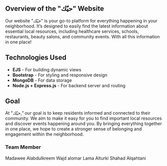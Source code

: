 ## Overview of the "حيّك" Website
Our website "حيّك" is your go-to platform for everything happening in your neighborhood. 
It’s designed to easily find the latest information about essential local resources, 
including healthcare services, schools, restaurants, beauty salons, and community events. 
With all this information in one place!

## Technologies Used
- **EJS** - For building dynamic views  
- **Bootstrap** - For styling and responsive design  
- **MongoDB** - For data storage  
- **Node.js + Express.js** - For backend server and routing

## Goal
At "حيّك," our goal is to keep residents informed and connected to their community.
We aim to make it easy for you to find important local resources and discover events happening around you.
By bringing everything together in one place, we hope to create a stronger sense of belonging and engagement within the neighborhood.

### Team Member
Madawee Alabdulkreem
Wajd alomar
Lama Alturki
Shahad Alqahtani 


